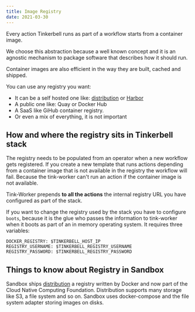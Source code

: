 ```yaml
---
title: Image Registry
date: 2021-03-30
---
```


Every action Tinkerbell runs as part of a workflow starts from a container image.

We choose this abstraction because a well known concept and it is an agnostic mechanism to package software that describes how it should run.

Container images are also efficient in the way they are built, cached and shipped.

You can use any registry you want:

- It can be a self hosted one like: [distribution] or [Harbor]
- A public one like: Quay or Docker Hub
- A SaaS like GiHub container registry.
- Or even a mix of everything, it is not important

## How and where the registry sits in Tinkerbell stack

The registry needs to be populated from an operator when a new workflow gets registered.
If you create a new template that runs actions depending from a container image that is not available in the registry the workflow will fail.
Because the tink-worker can't run an action if the container image is not available.

Tink-Worker prepends **to all the actions** the internal registry URL you have configured as part of the stack.

If you want to change the registry used by the stack you have to configure `boots`, because it is the glue who passes the information to tink-worker when it boots as part of an in memory operating system.
It requires three variables:

```
DOCKER_REGISTRY: $TINKERBELL_HOST_IP
REGISTRY_USERNAME: $TINKERBELL_REGISTRY_USERNAME
REGISTRY_PASSWORD: $TINKERBELL_REGISTRY_PASSWORD
```

## Things to know about Registry in Sandbox

Sandbox ships [distribution] a registry written by Docker and now part of the Cloud Native Computing Foundation.
Distribution supports many storage like S3, a file system and so on.
Sandbox uses docker-compose and the file system adapter storing images on disks.

[distribution]: https://github.com/distribution/distribution
[harbor]: https://goharbor.io/
